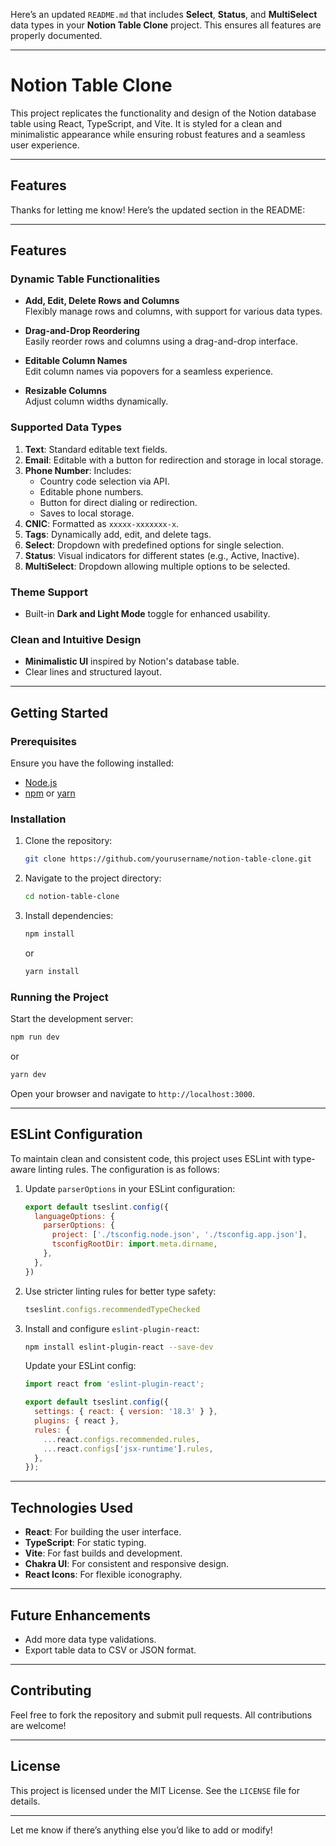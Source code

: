 Here’s an updated `README.md` that includes **Select**, **Status**, and **MultiSelect** data types in your **Notion Table Clone** project. This ensures all features are properly documented.

---

# Notion Table Clone

This project replicates the functionality and design of the Notion database table using React, TypeScript, and Vite. It is styled for a clean and minimalistic appearance while ensuring robust features and a seamless user experience.

---

## Features
Thanks for letting me know! Here’s the updated section in the README:  

---

## Features

### Dynamic Table Functionalities

- **Add, Edit, Delete Rows and Columns**  
  Flexibly manage rows and columns, with support for various data types.

- **Drag-and-Drop Reordering**  
  Easily reorder rows and columns using a drag-and-drop interface.

- **Editable Column Names**  
  Edit column names via popovers for a seamless experience.

- **Resizable Columns**  
  Adjust column widths dynamically.

### Supported Data Types

1. **Text**: Standard editable text fields.  
2. **Email**: Editable with a button for redirection and storage in local storage.  
3. **Phone Number**: Includes:  
   - Country code selection via API.  
   - Editable phone numbers.  
   - Button for direct dialing or redirection.  
   - Saves to local storage.  
4. **CNIC**: Formatted as `xxxxx-xxxxxxx-x`.  
5. **Tags**: Dynamically add, edit, and delete tags.  
6. **Select**: Dropdown with predefined options for single selection.  
7. **Status**: Visual indicators for different states (e.g., Active, Inactive).  
8. **MultiSelect**: Dropdown allowing multiple options to be selected.

### Theme Support

- Built-in **Dark and Light Mode** toggle for enhanced usability.

### Clean and Intuitive Design

- **Minimalistic UI** inspired by Notion's database table.  
- Clear lines and structured layout.

---

## Getting Started

### Prerequisites

Ensure you have the following installed:
- [Node.js](https://nodejs.org/)
- [npm](https://www.npmjs.com/) or [yarn](https://yarnpkg.com/)

### Installation

1. Clone the repository:

   ```bash
   git clone https://github.com/yourusername/notion-table-clone.git
   ```

2. Navigate to the project directory:

   ```bash
   cd notion-table-clone
   ```

3. Install dependencies:

   ```bash
   npm install
   ```

   or

   ```bash
   yarn install
   ```

### Running the Project

Start the development server:

```bash
npm run dev
```

or

```bash
yarn dev
```

Open your browser and navigate to `http://localhost:3000`.

---

## ESLint Configuration

To maintain clean and consistent code, this project uses ESLint with type-aware linting rules. The configuration is as follows:

1. Update `parserOptions` in your ESLint configuration:

   ```js
   export default tseslint.config({
     languageOptions: {
       parserOptions: {
         project: ['./tsconfig.node.json', './tsconfig.app.json'],
         tsconfigRootDir: import.meta.dirname,
       },
     },
   })
   ```

2. Use stricter linting rules for better type safety:

   ```js
   tseslint.configs.recommendedTypeChecked
   ```

3. Install and configure `eslint-plugin-react`:

   ```bash
   npm install eslint-plugin-react --save-dev
   ```

   Update your ESLint config:

   ```js
   import react from 'eslint-plugin-react';

   export default tseslint.config({
     settings: { react: { version: '18.3' } },
     plugins: { react },
     rules: {
       ...react.configs.recommended.rules,
       ...react.configs['jsx-runtime'].rules,
     },
   });
   ```

---

## Technologies Used

- **React**: For building the user interface.
- **TypeScript**: For static typing.
- **Vite**: For fast builds and development.
- **Chakra UI**: For consistent and responsive design.
- **React Icons**: For flexible iconography.

---

## Future Enhancements

- Add more data type validations.
- Export table data to CSV or JSON format.

---

## Contributing

Feel free to fork the repository and submit pull requests. All contributions are welcome!

---

## License

This project is licensed under the MIT License. See the `LICENSE` file for details.

---

Let me know if there’s anything else you’d like to add or modify!